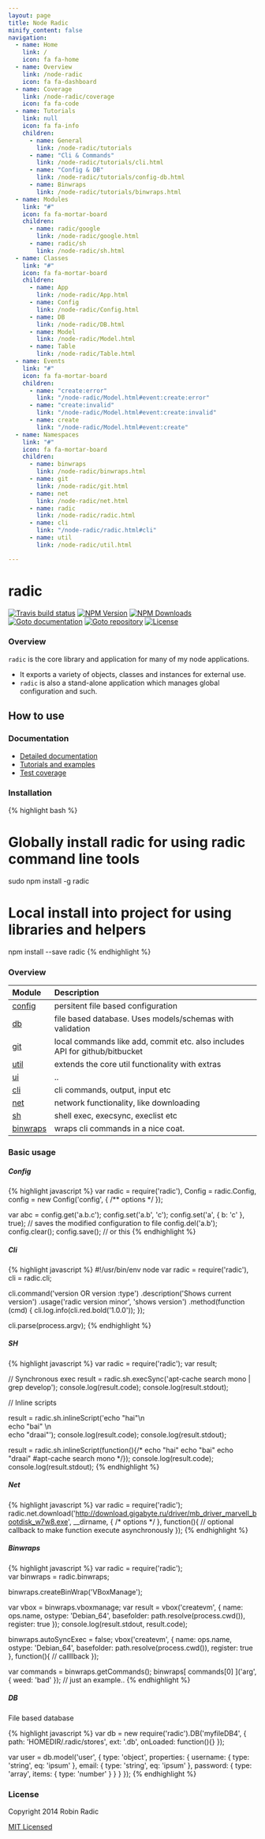 ```yaml
---
layout: page
title: Node Radic
minify_content: false
navigation:
  - name: Home
    link: /
    icon: fa fa-home
  - name: Overview
    link: /node-radic
    icon: fa fa-dashboard
  - name: Coverage
    link: /node-radic/coverage
    icon: fa fa-code
  - name: Tutorials
    link: null
    icon: fa fa-info
    children:
      - name: General
        link: /node-radic/tutorials
      - name: "Cli & Commands"
        link: /node-radic/tutorials/cli.html
      - name: "Config & DB"
        link: /node-radic/tutorials/config-db.html
      - name: Binwraps
        link: /node-radic/tutorials/binwraps.html
  - name: Modules
    link: "#"
    icon: fa fa-mortar-board
    children:
      - name: radic/google
        link: /node-radic/google.html
      - name: radic/sh
        link: /node-radic/sh.html
  - name: Classes
    link: "#"
    icon: fa fa-mortar-board
    children:
      - name: App
        link: /node-radic/App.html
      - name: Config
        link: /node-radic/Config.html
      - name: DB
        link: /node-radic/DB.html
      - name: Model
        link: /node-radic/Model.html
      - name: Table
        link: /node-radic/Table.html
  - name: Events
    link: "#"
    icon: fa fa-mortar-board
    children:
      - name: "create:error"
        link: "/node-radic/Model.html#event:create:error"
      - name: "create:invalid"
        link: "/node-radic/Model.html#event:create:invalid"
      - name: create
        link: "/node-radic/Model.html#event:create"
  - name: Namespaces
    link: "#"
    icon: fa fa-mortar-board
    children:
      - name: binwraps
        link: /node-radic/binwraps.html
      - name: git
        link: /node-radic/git.html
      - name: net
        link: /node-radic/net.html
      - name: radic
        link: /node-radic/radic.html
      - name: cli
        link: "/node-radic/radic.html#cli"
      - name: util
        link: /node-radic/util.html

---
```

# radic
[![Travis build status](https://img.shields.io/travis/RobinRadic/node-radic.svg)](http://travis-ci.org/RobinRadic/node-radic)
[![NPM Version](https://img.shields.io/npm/v/radic.svg)](http://npmjs.org/package/radic)
[![NPM Downloads](https://img.shields.io/npm/dm/radic.svg)](http://npmjs.org/package/radic)
[![Goto documentation](http://img.shields.io/badge/goto-documentation-orange.svg)](http://robin.radic.nl/node-radic)
[![Goto repository](http://img.shields.io/badge/goto-repository-orange.svg)](https://github.com/robinradic/node-radic)
[![License](http://img.shields.io/badge/license-MIT-blue.svg)](http://radic.mit-license.org)


### Overview
`radic` is the core library and application for many of my node applications.
 
- It exports a variety of objects, classes and instances for external use.   
- `radic` is also a stand-alone application which manages global configuration and such.
  
  
## How to use

### Documentation
- [Detailed documentation](http://robin.radic.nl/node-radic)
- [Tutorials and examples](http://robin.radic.nl/node-radic/tutorial-radic.html)
- [Test coverage](http://robin.radic.nl/node-radic/coverage/)
  
  
### Installation
{% highlight bash %}
# Globally install radic for using radic command line tools
sudo npm install -g radic

# Local install into project for using libraries and helpers
npm install --save radic
{% endhighlight %}
  
  
  
### Overview
  
| Module | Description |
|:-------|:------------|
| [config](http://robin.radic.nl/node-radic/Config.html) | persitent file based configuration |
| [db](http://robin.radic.nl/node-radic/DB.html) | file based database. Uses models/schemas with validation |
| [git](http://robin.radic.nl/node-radic/git.html) | local commands like add, commit etc. also includes API for github/bitbucket |
| [util](http://robin.radic.nl/node-radic/util.html) | extends the core util functionality with extras |
| [ui](http://robin.radic.nl/node-radic/ui.html) | .. |
| [cli](http://robin.radic.nl/node-radic/cli.html) | cli commands, output, input etc |
| [net](http://robin.radic.nl/node-radic/net.html) | network functionality, like downloading |
| [sh](http://robin.radic.nl/node-radic/sh.html) | shell exec, execsync, execlist etc |
| [binwraps](http://robin.radic.nl/node-radic/binwraps.html) | wraps cli commands in a nice coat. |
  
  
### Basic usage
  
##### Config
{% highlight javascript %}
var radic = require('radic'),
    Config = radic.Config,
    config = new Config('config', { /** options */ });
    
var abc = config.get('a.b.c'); 
config.set('a.b', 'c'); 
config.set('a', { b: 'c' }, true); // saves the modified configuration to file
config.del('a.b');
config.clear();
config.save(); // or this
{% endhighlight %}
  
  
##### Cli
{% highlight javascript %}
#!/usr/bin/env node
var radic = require('radic'),
    cli = radic.cli;

cli.command('version OR version :type')
    .description('Shows current version')
    .usage('radic version minor', 'shows version')
    .method(function (cmd) {
        cli.log.info(cli.red.bold('1.0.0'));
    });
    
cli.parse(process.argv);
{% endhighlight %}
  
  
##### SH
{% highlight javascript %}
var radic = require('radic');
var result;

// Synchronous exec
result = radic.sh.execSync('apt-cache search mono | grep develop');
console.log(result.code); console.log(result.stdout);

// Inline scripts

result = radic.sh.inlineScript('echo "hai"\n\
echo "bai" \n\
echo "draai"');
console.log(result.code);
console.log(result.stdout);

result = radic.sh.inlineScript(function(){/*
       echo "hai"
       echo "bai"
       echo "draai"
       #apt-cache search mono
*/});
console.log(result.code);
console.log(result.stdout);
{% endhighlight %}
  
  
##### Net
{% highlight javascript %}
var radic = require('radic');
radic.net.download('http://download.gigabyte.ru/driver/mb_driver_marvell_bootdisk_w7w8.exe', __dirname, { /* options */ }, function(){
    // optional callback to make function execute asynchronously
});
{% endhighlight %}
  
  
##### Binwraps
{% highlight javascript %}
var radic = require('radic');    
var binwraps = radic.binwraps;

binwraps.createBinWrap('VBoxManage');
     
var vbox = binwraps.vboxmanage;
var result = vbox('createvm', {
  name: ops.name,
  ostype: 'Debian_64',
  basefolder: path.resolve(process.cwd()),
  register: true
});
console.log(result.stdout, result.code);


binwraps.autoSyncExec = false;
vbox('createvm', {
  name: ops.name,
  ostype: 'Debian_64',
  basefolder: path.resolve(process.cwd()),
  register: true
}, function(){
     // callllback
});


var commands = binwraps.getCommands();
binwraps[ commands[0] ]('arg', { weed: 'bad' }); // just an example..
{% endhighlight %}
  
  
##### DB
File based database 

{% highlight javascript %}
var db = new require('radic').DB('myfileDB4', {
    path: 'HOMEDIR/.radic/stores',
    ext: '.db',
    onLoaded: function(){}
});

var user = db.model('user', {
    type: 'object',
    properties: {
        username: { type: 'string', eq: 'ipsum' },
        email: { type: 'string', eq: 'ipsum' },
        password: {
            type: 'array',
            items: { type: 'number' }
        }
    }
});
{% endhighlight %}

  

### License
Copyright 2014 Robin Radic 

[MIT Licensed](http://radic.mit-license.org)

